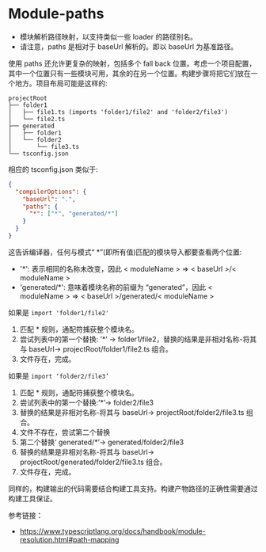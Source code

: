 # Module-paths

- 模块解析路径映射，以支持类似一些 loader 的路径别名。
- 请注意，paths 是相对于 baseUrl 解析的。即以 baseUrl 为基准路径。

使用 paths 还允许更复杂的映射，包括多个 fall back 位置。考虑一个项目配置，其中一个位置只有一些模块可用，其余的在另一个位置。构建步骤将把它们放在一个地方。项目布局可能是这样的:
```
projectRoot
├── folder1
│   ├── file1.ts (imports 'folder1/file2' and 'folder2/file3')
│   └── file2.ts
├── generated
│   ├── folder1
│   └── folder2
│       └── file3.ts
└── tsconfig.json
```
相应的 tsconfig.json 类似于:
```json
{
  "compilerOptions": {
    "baseUrl": ".",
    "paths": {
      "*": ["*", "generated/*"]
    }
  }
}
```
这告诉编译器，任何与模式“ *”(即所有值)匹配的模块导入都要查看两个位置:
- '*': 表示相同的名称未改变，因此 < moduleName > => < baseUrl >/< moduleName >
- 'generated/*': 意味着模块名称的前缀为 “generated”，因此 < moduleName > => < baseUrl >/generated/< moduleName >

如果是  `import 'folder1/file2'`
1. 匹配 * 规则，通配符捕获整个模块名。
2. 尝试列表中的第一个替换: ’*’ -> folder1/file2，替换的结果是非相对名称-将其与 baseUrl-> projectRoot/folder1/file2.ts 组合。
3. 文件存在，完成。

如果是  `import ‘folder2/file3’`
1. 匹配 * 规则，通配符捕获整个模块名。
2. 尝试列表中的第一个替换:’*’-> folder2/file3
3. 替换的结果是非相对名称-将其与 baseUrl-> projectRoot/folder2/file3.ts 组合。
4. 文件不存在，尝试第二个替换
5. 第二个替换‘ generated/*’-> generated/folder2/file3
6. 替换的结果是非相对名称-将其与 baseUrl-> projectRoot/generated/folder2/file3.ts 组合。
7. 文件存在，完成。

同样的，构建输出的代码需要结合构建工具支持。构建产物路径的正确性需要通过构建工具保证。

参考链接：
- https://www.typescriptlang.org/docs/handbook/module-resolution.html#path-mapping